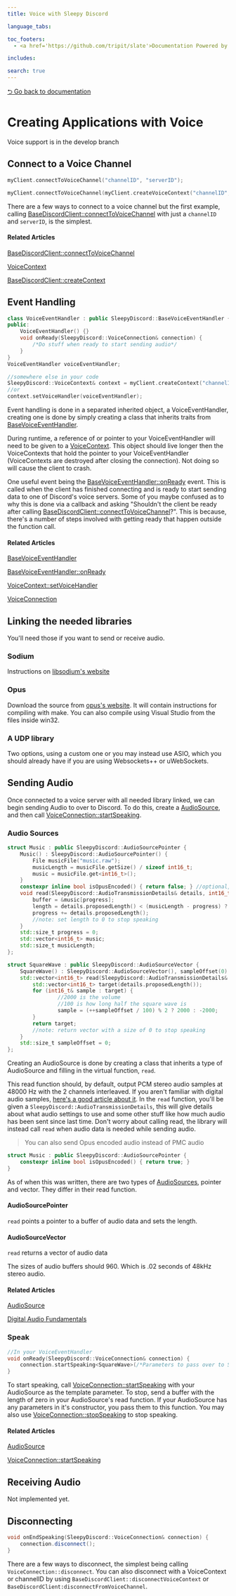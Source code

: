 ```yaml
---
title: Voice with Sleepy Discord

language_tabs:

toc_footers:
  - <a href='https://github.com/tripit/slate'>Documentation Powered by Slate</a>

includes:

search: true
---
```

[⮌ Go back to documentation](documentation.html)

# Creating Applications with Voice

<aside class="note">
Voice support is in the develop branch
</aside>

## Connect to a Voice Channel

```cpp
myClient.connectToVoiceChannel("channelID", "serverID");
```

```cpp
myClient.connectToVoiceChannel(myClient.createVoiceContext("channelID", "serverID", nullptr));
```

There are a few ways to connect to a voice channel but the first example, calling [BaseDiscordClient::connectToVoiceChannel](documentation.html#connecttovoicechannel) with just a ``channelID`` and ``serverID``, is the simplest.

#### Related Articles
[BaseDiscordClient::connectToVoiceChannel](documentation.html#connecttovoicechannel)

[VoiceContext](documentation.html#voicecontext)

[BaseDiscordClient::createContext](documentation.html#createvoicecontext)

## Event Handling
```cpp
class VoiceEventHandler : public SleepyDiscord::BaseVoiceEventHandler {
public:
	VoiceEventHandler() {}
	void onReady(SleepyDiscord::VoiceConnection& connection) {
		/*Do stuff when ready to start sending audio*/
	}
}
VoiceEventHandler voiceEventHandler;

//somewhere else in your code
SleepyDiscord::VoiceContext& context = myClient.createContext("channelID", "serverID", voiceEventHandler);
//or
context.setVoiceHandler(voiceEventHandler);
```

Event handling is done in a separated inherited object, a VoiceEventHandler, creating one is done by simply creating a class that inherits traits from [BaseVoiceEventHandler](documentation.html#basevoiceeventhandler).

During runtime, a reference of or pointer to your VoiceEventHandler will need to be given to a [VoiceContext](documentation.html#voicecontext). This object should live longer then the VoiceContexts that hold the pointer to your VoiceEventHandler (VoiceContexts are destroyed after closing the connection). Not doing so will cause the client to crash.

One useful event being the [BaseVoiceEventHandler::onReady]() event. This is called when the client has finished connecting and is ready to start sending data to one of Discord's voice servers. Some of you maybe confused as to why this is done via a callback and asking "Shouldn't the client be ready after calling [BaseDiscordClient::connectToVoiceChannel](documentation.html#connecttovoicechannel)?". This is because, there's a number of steps involved with getting ready that happen outside the function call.

#### Related Articles
[BaseVoiceEventHandler](documentation.html#basevoiceeventhandler)

[BaseVoiceEventHandler::onReady]()

[VoiceContext::setVoiceHandler](documentation.html#setvoicehandler)

[VoiceConnection](documentation.html#voiceconnection)

## Linking the needed libraries

You'll need those if you want to send or receive audio.

### Sodium

Instructions on [libsodium's website](https://download.libsodium.org/doc/installation/)

### Opus

Download the source from [opus's website](https://opus-codec.org/downloads/). It will contain instructions for compiling with make. You can also compile using Visual Studio from the files inside win32.

### A UDP library

Two options, using a custom one or you may instead use ASIO, which you should already have if you are using Websockets++ or uWebSockets.

## Sending Audio

Once connected to a voice server with all needed library linked, we can begin sending Audio to over to Discord. To do this, create a [AudioSource](documentation.html#audiosource), and then call [VoiceConnection::startSpeaking](documentation.html#startspeaking).

### Audio Sources
```cpp
struct Music : public SleepyDiscord::AudioSourcePointer {
	Music() : SleepyDiscord::AudioSourcePointer() {
		File musicFile("music.raw");
		musicLength = musicFile.getSize() / sizeof int16_t;
		music = musicFile.get<int16_t>();
	}
	constexpr inline bool isOpusEncoded() { return false; } //optional, will be false by default
	void read(SleepyDiscord::AudioTransmissionDetails& details, int16_t*& buffer, std::size_t& length) {
		buffer = &music[progress];
		length = details.proposedLength() < (musicLength - progress) ? details.proposedLength() : 0;
		progress += details.proposedLength();
		//note: set length to 0 to stop speaking
	}
	std::size_t progress = 0;
	std::vector<int16_t> music;
	std::size_t musicLength;
};
```

```cpp
struct SquareWave : public SleepyDiscord::AudioSourceVector {
	SquareWave() : SleepyDiscord::AudioSourceVector(), sampleOffset(0) {}
	std::vector<int16_t> read(SleepyDiscord::AudioTransmissionDetails& details) {
		std::vector<int16_t> target(details.proposedLength());
		for (int16_t& sample : target) {
				//2000 is the volume
				//100 is how long half the square wave is
				sample = (++sampleOffset / 100) % 2 ? 2000 : -2000;
		}
		return target;
		//note: return vector with a size of 0 to stop speaking
	}
	std::size_t sampleOffset = 0;
};
```

Creating an AudioSource is done by creating a class that inherits a type of AudioSource and filling in the virtual function, ``read``.

This read function should, by default, output PCM stereo audio samples at 48000 Hz with the 2 channels interleaved.
If you aren't familiar with digital audio samples, [here's a good article about it](http://manual.audacityteam.org/man/digital_audio.html).
In the ``read`` function, you'll be given a ``SleepyDiscord::AudioTransmissionDetails``, this will give details about what audio settings to use and some other stuff like how much audio has been sent since last time.
Don't worry about calling read, the library will instead call ``read`` when audio data is needed while sending audio.

> You can also send Opus encoded audio instead of PMC audio

```cpp
struct Music : public SleepyDiscord::AudioSourcePointer {
	constexpr inline bool isOpusEncoded() { return true; }
}
```

As of when this was written, there are two types of [AudioSources](documentation.html#audiosource), pointer and vector. They differ in their read function.

#### AudioSourcePointer
``read`` points a pointer to a buffer of audio data and sets the length.

#### AudioSourceVector
``read`` returns a vector of audio data

<aside class="note">
The sizes of audio buffers should 960. Which is .02 seconds of 48kHz stereo audio.
</aside>

#### Related Articles 
[AudioSource](documentation.html#audiosource)

[Digital Audio Fundamentals](http://manual.audacityteam.org/man/digital_audio.html)

### Speak
```cpp
//In your VoiceEventHandler
void onReady(SleepyDiscord::VoiceConnection& connection) {
	connection.startSpeaking<SquareWave>(/*Parameters to pass over to SquareWave's constructor*/);
}
```

To start speaking, call [VoiceConnection::startSpeaking](documentation.html#startspeaking) with your AudioSource as the template parameter. To stop, send a buffer with the length of zero in your AudioSource's read function. If your AudioSource has any parameters in it's constructor, you pass them to this function. You may also use [VoiceConnection::stopSpeaking]() to stop speaking.

#### Related Articles
[AudioSource](documentation.html#audiosource)

[VoiceConnection::startSpeaking](documentation.html#startspeaking)

## Receiving Audio
Not implemented yet.

## Disconnecting
```cpp
void onEndSpeaking(SleepyDiscord::VoiceConnection& connection) {
	connection.disconnect();
}
```

There are a few ways to disconnect, the simplest being calling ``VoiceConnection::disconnect``. You can also disconnect with a VoiceContext or channelID by using ``BaseDiscordClient::disconnectVoiceContext`` or ``BaseDiscordClient:disconnectFromVoiceChannel``.